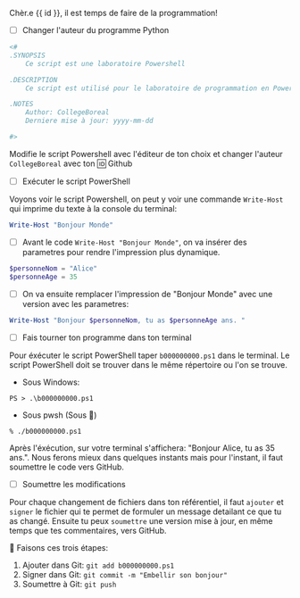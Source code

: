 Chèr.e {{ id }}, il est temps de faire de la programmation!

- [ ] Changer l'auteur du programme Python

```powershell
<#
.SYNOPSIS
    Ce script est une laboratoire Powershell

.DESCRIPTION
    Ce script est utilisé pour le laboratoire de programmation en Powershell.

.NOTES
    Author: CollegeBoreal
    Derniere mise à jour: yyyy-mm-dd

#>
```

Modifie le script Powershell avec l'éditeur de ton choix et changer l'auteur `CollegeBoreal` avec ton :id: Github

- [ ] Exécuter le script PowerShell

Voyons voir le script Powershell, on peut y voir une commande `Write-Host` qui imprime du texte à la console du terminal:

```powershell
Write-Host "Bonjour Monde"
```

- [ ] Avant le code `Write-Host "Bonjour Monde"`, on va insérer des parametres pour rendre l'impression plus dynamique.

```powershell
$personneNom = "Alice"
$personneAge = 35
```

- [ ] On va ensuite remplacer l'impression de "Bonjour Monde" avec une version avec les parametres:

```powershell
Write-Host "Bonjour $personneNom, tu as $personneAge ans. "
```

- [ ] Fais tourner ton programme dans ton terminal

Pour éxécuter le script PowerShell taper `b000000000.ps1` dans le terminal. Le script PowerShell doit se trouver dans le même répertoire ou l'on se trouve.

* Sous Windows:

```
PS > .\b000000000.ps1
```

* Sous pwsh (Sous :apple:)

```
% ./b000000000.ps1
```


Après l'éxécution, sur votre terminal s'affichera: "Bonjour Alice, tu as 35 ans.". Nous ferons mieux dans quelques instants mais pour l'instant, il faut soumettre le code vers GitHub. 


- [ ] Soumettre les modifications

Pour chaque changement de fichiers dans ton référentiel, il faut  `ajouter` et `signer` le fichier qui te permet de formuler un message detailant ce que tu as changé. Ensuite tu peux `soumettre` une version mise à jour, en même temps que tes commentaires, vers GitHub. 

:round_pushpin: Faisons ces trois étapes:

1. Ajouter dans Git: `git add b000000000.ps1`
2. Signer dans Git: `git commit -m "Embellir son bonjour"`
3. Soumettre à Git: `git push`
